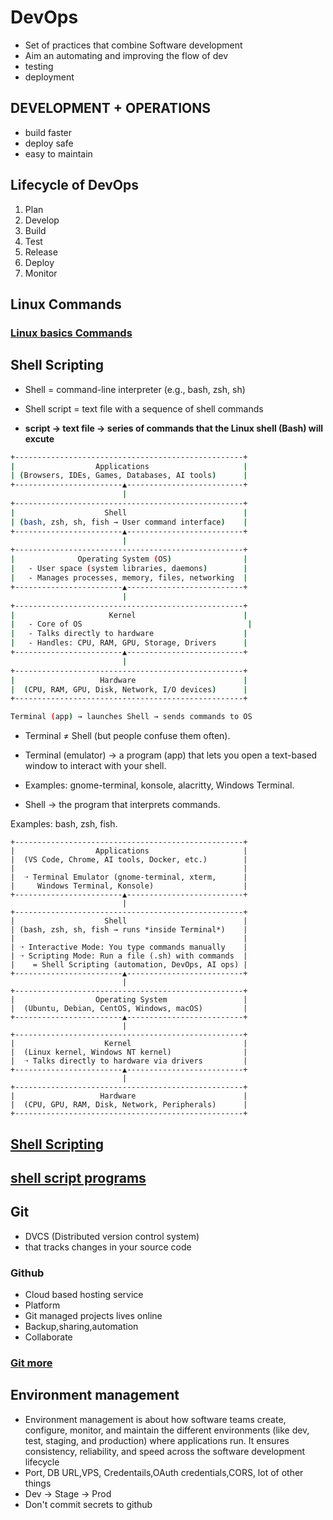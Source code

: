# DevOps
- Set of practices that combine Software development
- Aim an automating and improving the flow of dev
- testing
- deployment
## DEVELOPMENT + OPERATIONS
- build faster
- deploy safe
- easy to maintain

## Lifecycle of DevOps
1. Plan
2. Develop
3. Build
4. Test
5. Release
6. Deploy
7. Monitor

## Linux Commands
### [Linux basics Commands](/linux.md)


## Shell Scripting

- Shell = command-line interpreter (e.g., bash, zsh, sh)

- Shell script = text file with a sequence of shell commands
- **script -> text file -> series of commands that the Linux shell (Bash) will excute**

```bash
+---------------------------------------------------+
|                  Applications                     |
| (Browsers, IDEs, Games, Databases, AI tools)      |
+------------------------▲--------------------------+
                         |
+---------------------------------------------------+
|                    Shell                          |
| (bash, zsh, sh, fish → User command interface)    |
+------------------------▲--------------------------+
                         |
+---------------------------------------------------+
|              Operating System (OS)                |
|   - User space (system libraries, daemons)        |
|   - Manages processes, memory, files, networking  |
+------------------------▲--------------------------+
                         |
+---------------------------------------------------+
|                     Kernel                        |
|   - Core of OS                                     |
|   - Talks directly to hardware                    |
|   - Handles: CPU, RAM, GPU, Storage, Drivers      |
+------------------------▲--------------------------+
                         |
+---------------------------------------------------+
|                   Hardware                        |
|  (CPU, RAM, GPU, Disk, Network, I/O devices)      |
+---------------------------------------------------+
```

```bash
Terminal (app) → launches Shell → sends commands to OS
```
- Terminal ≠ Shell (but people confuse them often).

- Terminal (emulator) → a program (app) that lets you open a text-based window to interact with your shell.

- Examples: gnome-terminal, konsole, alacritty, Windows Terminal.

- Shell → the program that interprets commands.

Examples: bash, zsh, fish.
```
+---------------------------------------------------+
|                  Applications                     |
|  (VS Code, Chrome, AI tools, Docker, etc.)        |
|                                                   |
|  ➝ Terminal Emulator (gnome-terminal, xterm,      |
|     Windows Terminal, Konsole)                    |
+------------------------▲--------------------------+
                         |
+---------------------------------------------------+
|                    Shell                          |
| (bash, zsh, sh, fish → runs *inside Terminal*)    |
|                                                   |
| ➝ Interactive Mode: You type commands manually    |
| ➝ Scripting Mode: Run a file (.sh) with commands  |
|    = Shell Scripting (automation, DevOps, AI ops) |
+------------------------▲--------------------------+
                         |
+---------------------------------------------------+
|                  Operating System                 |
|  (Ubuntu, Debian, CentOS, Windows, macOS)         |
+------------------------▲--------------------------+
                         |
+---------------------------------------------------+
|                    Kernel                         |
|  (Linux kernel, Windows NT kernel)                |
|  ➝ Talks directly to hardware via drivers         |
+------------------------▲--------------------------+
                         |
+---------------------------------------------------+
|                   Hardware                        |
|  (CPU, GPU, RAM, Disk, Network, Peripherals)      |
+---------------------------------------------------+

```

## [Shell Scripting](/ShellScripting.md)
## [shell script programs](/shellScripts/)



## Git
- DVCS (Distributed version control system)
- that tracks changes in your source code

### Github
- Cloud based hosting service
- Platform
- Git managed projects lives online
- Backup,sharing,automation
- Collaborate

### [Git more](/Git.md)


## Environment management
- Environment management is about how software teams create, configure, monitor, and maintain the different environments (like dev, test, staging, and production) where applications run. It ensures consistency, reliability, and speed across the software development lifecycle
- Port, DB URL,VPS, Credentails,OAuth credentials,CORS, lot of other things
- Dev -> Stage -> Prod
- Don't commit secrets to github 
